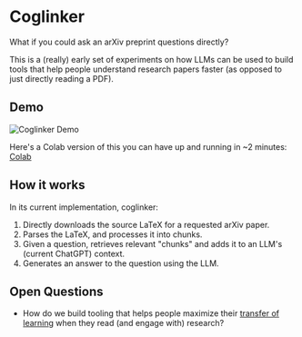# Coglinker
What if you could ask an arXiv preprint questions directly?

This is a (really) early set of experiments on how LLMs can be used to build tools that help people understand research papers faster (as opposed to just directly reading a PDF). 

## Demo
![Coglinker Demo](LINK)

Here's a Colab version of this you can have up and running in ~2 minutes: [Colab](https://colab.research.google.com/github/irhum/coglinker/blob/main/interactive.ipynb)

## How it works
In its current implementation, coglinker:

1. Directly downloads the source LaTeX for a requested arXiv paper.
2. Parses the LaTeX, and processes it into chunks.
3. Given a question, retrieves relevant "chunks" and adds it to an LLM's (current ChatGPT) context.
4. Generates an answer to the question using the LLM.

## Open Questions
* How do we build tooling that helps people maximize their [transfer of learning](https://en.wikipedia.org/wiki/Transfer_of_learning) when they read (and engage with) research?
